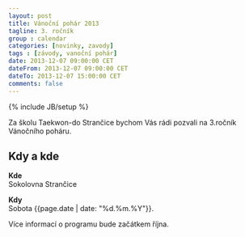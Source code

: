 ```yaml
---
layout: post
title: Vánoční pohár 2013
tagline: 3. ročník
group : calendar
categories: [novinky, zavody]
tags : [závody, vanoční pohár]
date: 2013-12-07 09:00:00 CET
dateFrom: 2013-12-07 09:00:00 CET
dateTo: 2013-12-07 15:00:00 CET
comments: false
---
```

{% include JB/setup %}

Za školu Taekwon-do Strančice bychom Vás rádi pozvali na 3.ročník Vánočního poháru.

## Kdy a kde

**Kde**  
Sokolovna Strančice

**Kdy**  
Sobota {{page.date | date: "%d.%m.%Y"}}.

 Více informací o programu bude začátkem října.